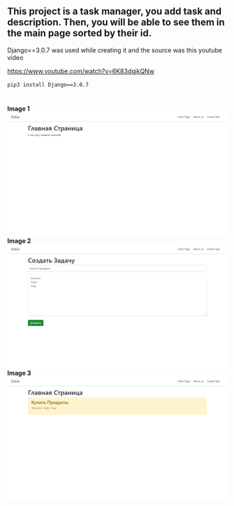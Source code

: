 ## This project is a task manager, you add task and description. Then, you will be able to see them in the main page sorted by their id.

Django==3.0.7 was used while creating it and the source was this youtube video

https://www.youtube.com/watch?v=6K83dgjkQNw

```
pip3 install Django==3.0.7
```

#
**Image 1**
![](img/1.png)
**Image 2**
![](img/2.png)
**Image 3**
![](img/3.png)
